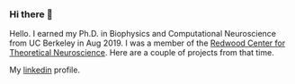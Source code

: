 ### Hi there 👋

Hello. I earned my Ph.D. in Biophysics and Computational Neuroscience from UC Berkeley in Aug 2019. I was a member of the [Redwood Center for Theoretical Neuroscience](https://redwood.berkeley.edu). Here are a couple of projects from that time. 

My [linkedin](https://www.linkedin.com/in/chris-warner316/) profile.

<!--
**chris-warner-II/chris-warner-II** is a ✨ _special_ ✨ repository because its `README.md` (this file) appears on your GitHub profile.

Here are some ideas to get you started:

- My [SoundCloud](https://soundcloud.com/chris-warner-10)

- 🔭 I’m currently working on ...
- 🌱 I’m currently learning ...
- 👯 I’m looking to collaborate on ...
- 🤔 I’m looking for help with ...
- 💬 Ask me about ...
- 📫 How to reach me: ...
- 😄 Pronouns: ...
- ⚡ Fun fact: ...
-->
